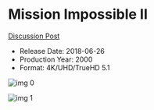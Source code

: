 # Mission Impossible II

[Discussion Post](https://www.avsforum.com/threads/bass-eq-for-filtered-movies.2995212/post-57322704)

* Release Date: 2018-06-26
* Production Year: 2000
* Format: 4K/UHD/TrueHD 5.1

![img 0](https://i.imgur.com/9dpuoOO.jpg)

![img 1](https://i.imgur.com/uNgFyG8.jpg)

